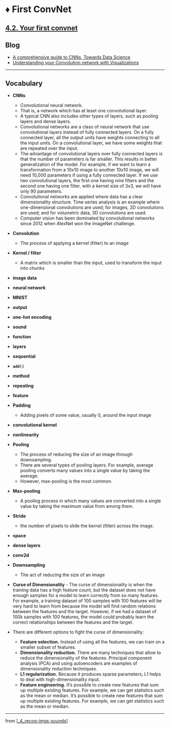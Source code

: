 # ♦️ First ConvNet

## [**4.2.** Your first convnet](https://livebook.manning.com/book/deep-learning-with-javascript/chapter-4/20)

## Blog

- [A comprehensive guide to CNNs, Towards Data Science](https://towardsdatascience.com/a-comprehensive-guide-to-convolutional-neural-networks-the-eli5-way-3bd2b1164a53)
- [Understanding your Convolution network with Visualizations](https://towardsdatascience.com/understanding-your-convolution-network-with-visualizations-a4883441533b)

---

## **Vocabulary**

- **CNNs**
  - Convolutional neural network.
  - That is, a network which has at least one convolutional layer.
  - A typical CNN also includes other types of layers, such as pooling layers and dense layers.
  - Convolutional networks are a class of neural network that use convolutional layers instead of fully connected layers. On a fully connected layer, all the output units have weights connecting to all the input units. On a convolutional layer, we have some weights that are repeated over the input.
  - The advantage of convolutional layers over fully connected layers is that the number of parameters is far smaller. This results in better generalization of the model. For example, if we want to learn a transformation from a 10x10 image to another 10x10 image, we will need 10,000 parameters if using a fully connected layer. If we use two convolutional layers, the first one having nine filters and the second one having one filter, with a kernel size of 3x3, we will have only 90 parameters.
  - Convolutional networks are applied where data has a clear dimensionality structure. Time series analysis is an example where one-dimensional convolutions are used; for images, 2D convolutions are used; and for volumetric data, 3D convolutions are used.
  - Computer vision has been dominated by convolutional networks since 2012 when AlexNet won the ImageNet challenge.
- **Convolution**
  - The process of applying a kernel (filter) to an image
- **Kernel / filter**
  - A matrix which is smaller than the input, used to transform the input into chunks
- **image data**
- **neural network**
- **MNIST**
- **output**
- **one-hot encoding**
- **sound**
- **function**
- **layers**
- **sequential**
- **`add()`**
- **method**
- **repeating**
- **feature**
- **Padding**
  - Adding pixels of some value, usually 0, around the input image
- **convolutional kernel**
- **nonlinearity**
- **Pooling**
  - The process of reducing the size of an image through downsampling.
  - There are several types of pooling layers. For example, average pooling converts many values into a single value by taking the average.
  - However, max-pooling is the most common.
- **Max-pooling**
  - A pooling process in which many values are converted into a single value by taking the maximum value from among them.
- **Stride**
  - the number of pixels to slide the kernel (filter) across the image.
- **space**
- **dense layers**
- **conv2d**
- **Downsampling**

  - The act of reducing the size of an image

- **Curse of Dimensionality** - The curse of dimensionality is when the training data has a high feature count, but the dataset does not have enough samples for a model to learn correctly from so many features. For example, a training dataset of 100 samples with 100 features will be very hard to learn from because the model will find random relations between the features and the target. However, if we had a dataset of 100k samples with 100 features, the model could probably learn the correct relationships between the features and the target.
- There are different options to fight the curse of dimensionality:
  - **Feature selection.** Instead of using all the features, we can train on a smaller subset of features.
  - **Dimensionality reduction.** There are many techniques that allow to reduce the dimensionality of the features. Principal component analysis (PCA) and using autoencoders are examples of dimensionality reduction techniques.
  - **L1 regularization.** Because it produces sparse parameters, L1 helps to deal with high-dimensionality input.
  - **Feature engineering.** It’s possible to create new features that sum up multiple existing features. For example, we can get statistics such as the mean or median. It’s possible to create new features that sum up multiple existing features. For example, we can get statistics such as the mean or median.

---

from [[_4_recog-imgs-sounds]]

[//begin]: # "Autogenerated link references for markdown compatibility"
[_4_recog-imgs-sounds]: ../_4_recog-imgs-sounds.md "♦️ RECOG IMG MP3"
[//end]: # "Autogenerated link references"
